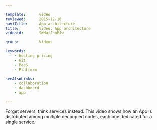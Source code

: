 ```yaml
---

template:      video
reviewed:      2015-12-10
naviTitle:     App architecture
title:         Video: App architecture
videoid:       SKMaiJhoPJw

group:         Videos

keywords:
    - hosting pricing
    - Git
    - PaaS
    - Platform

seeAlsoLinks:
    - collaboration
    - dashboard
    - app

---
```


Forget servers, think services instead. This video shows how an App is distributed among multiple decoupled nodes, each one dedicated for a single service.
